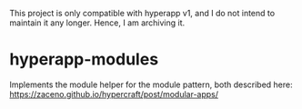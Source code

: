 This project is only compatible with hyperapp v1, and I do not intend to maintain it any longer. Hence, I am archiving it.


# hyperapp-modules

Implements the module helper for the module pattern, both described here: https://zaceno.github.io/hypercraft/post/modular-apps/
